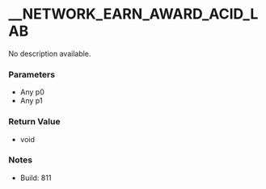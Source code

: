 # __NETWORK_EARN_AWARD_ACID_LAB

No description available.

### Parameters
* Any p0
* Any p1

### Return Value
* void

### Notes
* Build: 811

